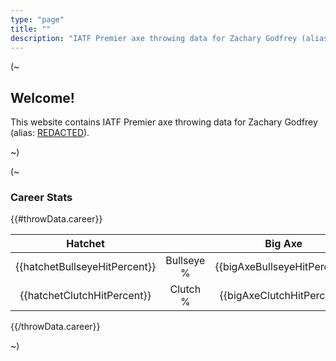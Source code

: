 ```yaml
---
type: "page"
title: ""
description: "IATF Premier axe throwing data for Zachary Godfrey (alias: REDACTED)"
---
```


[iatf-redacted]: https://axescores.com/player/1207260

(~

## Welcome!

This website contains IATF Premier axe throwing data for Zachary Godfrey (alias: [REDACTED][iatf-redacted]).

~)

(~

### Career Stats

{{#throwData.career}}

|Hatchet||Big Axe|
|:-:|:-:|:-:|
| {{hatchetBullseyeHitPercent}} | Bullseye % | {{bigAxeBullseyeHitPercent}} |
| {{hatchetClutchHitPercent}} | Clutch % | {{bigAxeClutchHitPercent}} |

{{/throwData.career}}

~)